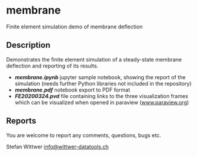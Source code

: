 # membrane
Finite element simulation demo of membrane deflection

## Description
Demonstrates the finite element simulation of a steady-state membrane deflection and reporting of its results.

* **_membrane.ipynb_** jupyter sample notebook, showing the report of the simulation (needs further Python libraries not included in the repository)
* **_membrane.pdf_** notebook export to PDF format
* **_FE20200324.pvd_** file containing links to the three visualization frames which can be visualized when opened in paraview (www.paraview.org)

## Reports
You are welcome to report any comments, questions, bugs etc.

Stefan Wittwer
info@wittwer-datatools.ch
